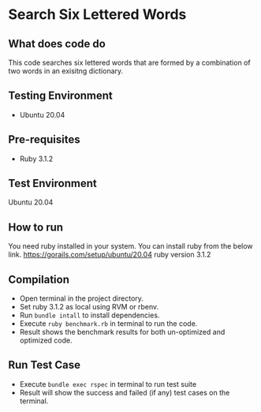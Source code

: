 # Search Six Lettered Words

## What does code do
This code searches six lettered words that are formed by a combination of two words in an exisitng dictionary.

## Testing Environment
- Ubuntu 20.04

## Pre-requisites
- Ruby 3.1.2

## Test Environment
Ubuntu 20.04

## How to run

You need ruby installed in your system. You can install ruby from the below link.
https://gorails.com/setup/ubuntu/20.04
ruby version 3.1.2

## Compilation

- Open terminal in the project directory.
- Set ruby 3.1.2 as local using RVM or rbenv.
- Run `bundle intall` to install dependencies.
- Execute `ruby benchmark.rb` in terminal to run the code.
- Result shows the benchmark results for both un-optimized and optimized code.

## Run Test Case

- Execute `bundle exec rspec` in terminal to run test suite 
- Result will show the success and failed (if any) test cases on the terminal.
